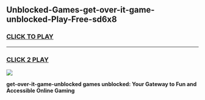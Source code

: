 
## Unblocked-Games-get-over-it-game-unblocked-Play-Free-sd6x8
<h3>
<a href="https://premium76.site?title=get-over-it-game-unblocked&ref=17A">CLICK TO PLAY</a></h3>
<hr>

<h3>
<a href="https://premium76.site?title=get-over-it-game-unblocked&ref=17A">CLICK 2 PLAY</a>
  
</h3>

<a href="https://premium76.site?title=get-over-it-game-unblocked&ref=17A"><img src="https://clearcache.store/games.png"></a>


**get-over-it-game-unblocked games unblocked: Your Gateway to Fun and Accessible Online Gaming**

